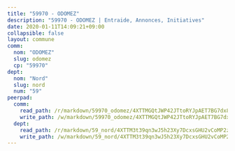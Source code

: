```yaml
---
title: "59970 - ODOMEZ"
description: "59970 - ODOMEZ | Entraide, Annonces, Initiatives"
date: 2020-01-11T14:09:21+09:00
collapsible: false
layout: commune
comm:
  nom: "ODOMEZ"
  slug: odomez
  cp: "59970"
dept:
  nom: "Nord"
  slug: nord
  num: "59"
peerpad:
  comm:
    read_path: /r/markdown/59970_odomez/4XTTMGQtJWP42JTtoRYJpAET7BG7dx85t1eqnLYbU7diqda4d
    write_path: /w/markdown/59970_odomez/4XTTMGQtJWP42JTtoRYJpAET7BG7dx85t1eqnLYbU7diqda4d-K3TgTiWCEpuvwSBLhZBKAEd6jL2DST8Sqxwp25QDdgJp3vXWXWZnFCoywL9V7Zh7KyZXVK4qKQwjZYByrjqZfSxmXKWpFY9CeHqjy6CCcRFjHXGSW8i6Vx7FFTMiwhxJGck6j4db
  dept:
    read_path: /r/markdown/59_nord/4XTTM3t39qn3wJ5h23Xy7DcxsGHU2vCoMP2z3iS4TUn3TrtdJ
    write_path: /w/markdown/59_nord/4XTTM3t39qn3wJ5h23Xy7DcxsGHU2vCoMP2z3iS4TUn3TrtdJ-K3TgTuZGkuZqXfr6fpmH7pGsMT6ndvZQMyRDze5QBt7XScLWHoBi246kLoDKpTH2Yo4f3AFSSJqGc2ozvNww7qPLqsDjpvahxCbQ6F5znbfjp6kVgaDcTYc9LyhwSfYuCevnvZUQ
---
```


